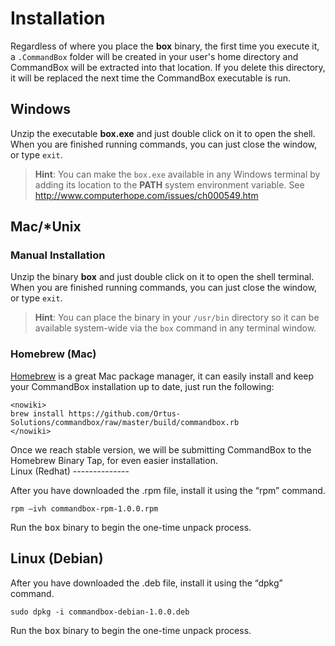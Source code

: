 # Installation

Regardless of where you place the **box** binary, the first time you execute
it, a `.CommandBox` folder will be created in your user's home
directory and CommandBox will be extracted into that location. If you
delete this directory, it will be replaced the next time the CommandBox
executable is run.

## Windows

Unzip the executable **box.exe** and just double click on it to open the
shell. When you are finished running commands, you can just close the
window, or type `exit`.

>**Hint**: You can make the `box.exe` available in any Windows
terminal by adding its location to the **PATH** system environment
variable. See http://www.computerhope.com/issues/ch000549.htm


## Mac/\*Unix

### Manual Installation

Unzip the binary **box** and just double click on it to open the shell terminal.
When you are finished running commands, you can just close the window,
or type `exit`.

>**Hint**: You can place the binary in your `/usr/bin` directory so it can
be available system-wide via the `box` command in any terminal
window.

### Homebrew (Mac)

[Homebrew](http://brew.sh) is a great Mac package manager, it can easily install and keep
your CommandBox installation up to date, just run the following:

    <nowiki>
    brew install https://github.com/Ortus-Solutions/commandbox/raw/master/build/commandbox.rb
    </nowiki>

<div class="alert alert-info">
Once we reach stable version, we will be submitting CommandBox to the
Homebrew Binary Tap, for even easier installation.

</div>
Linux (Redhat)
--------------

After you have downloaded the .rpm file, install it using the “rpm”
command.

    rpm –ivh commandbox-rpm-1.0.0.rpm

Run the <kbd>box</kbd> binary to begin the one-time unpack process.

Linux (Debian)
--------------

After you have downloaded the .deb file, install it using the “dpkg”
command.

    sudo dpkg -i commandbox-debian-1.0.0.deb

Run the <kbd>box</kbd> binary to begin the one-time unpack process.

  [1]: http://www.computerhope.com/issues/ch000549.htm